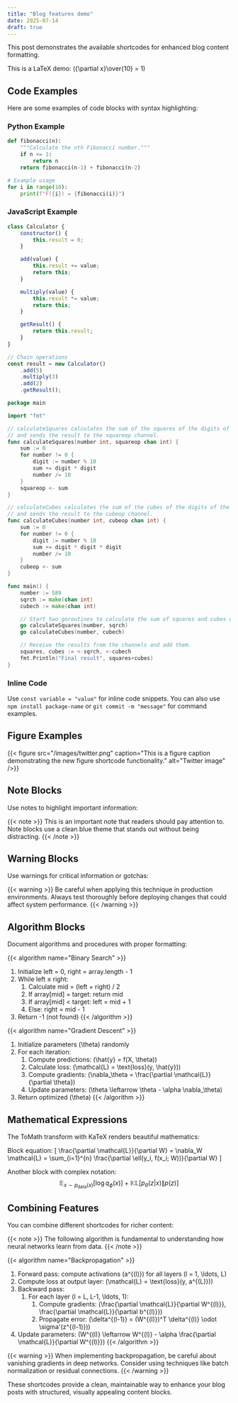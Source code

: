 ```yaml
---
title: "Blog features demo"
date: 2025-07-14
draft: true
---
```


This post demonstrates the available shortcodes for enhanced blog content formatting.

This is a LaTeX demo: \({\partial x}\over{10} = 1\)

## Code Examples

Here are some examples of code blocks with syntax highlighting:

### Python Example

```python
def fibonacci(n):
    """Calculate the nth Fibonacci number."""
    if n <= 1:
        return n
    return fibonacci(n-1) + fibonacci(n-2)

# Example usage
for i in range(10):
    print(f"F({i}) = {fibonacci(i)}")
```

### JavaScript Example

```javascript
class Calculator {
    constructor() {
        this.result = 0;
    }

    add(value) {
        this.result += value;
        return this;
    }

    multiply(value) {
        this.result *= value;
        return this;
    }

    getResult() {
        return this.result;
    }
}

// Chain operations
const result = new Calculator()
    .add(5)
    .multiply(3)
    .add(2)
    .getResult();
```

```go
package main

import "fmt"

// calculateSquares calculates the sum of the squares of the digits of the given number
// and sends the result to the squareop channel.
func calculateSquares(number int, squareop chan int) {
	sum := 0
	for number != 0 {
		digit := number % 10
		sum += digit * digit
		number /= 10
	}
	squareop <- sum
}

// calculateCubes calculates the sum of the cubes of the digits of the given number
// and sends the result to the cubeop channel.
func calculateCubes(number int, cubeop chan int) {
	sum := 0
	for number != 0 {
		digit := number % 10
		sum += digit * digit * digit
		number /= 10
	}
	cubeop <- sum
}

func main() {
	number := 589
	sqrch := make(chan int)
	cubech := make(chan int)

	// Start two goroutines to calculate the sum of squares and cubes of the digits.
	go calculateSquares(number, sqrch)
	go calculateCubes(number, cubech)

	// Receive the results from the channels and add them.
	squares, cubes := <-sqrch, <-cubech
	fmt.Println("Final result", squares+cubes)
}
```

### Inline Code

Use `const variable = "value"` for inline code snippets. You can also use `npm install package-name` or `git commit -m "message"` for command examples.

## Figure Examples

{{< figure src="/images/twitter.png" caption="This is a figure caption demonstrating the new figure shortcode functionality." alt="Twitter image" />}}

## Note Blocks

Use notes to highlight important information:

{{< note >}}
This is an important note that readers should pay attention to. Note blocks use a clean blue theme that stands out without being distracting.
{{< /note >}}

## Warning Blocks

Use warnings for critical information or gotchas:

{{< warning >}}
Be careful when applying this technique in production environments. Always test thoroughly before deploying changes that could affect system performance.
{{< /warning >}}

## Algorithm Blocks

Document algorithms and procedures with proper formatting:

{{< algorithm name="Binary Search" >}}
1. Initialize left = 0, right = array.length - 1
2. While left ≤ right:
   1. Calculate mid = (left + right) / 2
   2. If array[mid] = target: return mid
   3. If array[mid] < target: left = mid + 1
   4. Else: right = mid - 1
3. Return -1 (not found)
{{< /algorithm >}}

{{< algorithm name="Gradient Descent" >}}
1. Initialize parameters \(\theta\) randomly
2. For each iteration:
   1. Compute predictions: \(\hat{y} = f(X, \theta)\)
   2. Calculate loss: \(\mathcal{L} = \text{loss}(y, \hat{y})\)
   3. Compute gradients: \(\nabla_\theta = \frac{\partial \mathcal{L}}{\partial \theta}\)
   4. Update parameters: \(\theta \leftarrow \theta - \alpha \nabla_\theta\)
3. Return optimized \(\theta\)
{{< /algorithm >}}

## Mathematical Expressions

The ToMath transform with KaTeX renders beautiful mathematics:

Block equation:
\[
\frac{\partial \mathcal{L}}{\partial W} = \nabla_W \mathcal{L} = \sum_{i=1}^{n} \frac{\partial \ell(y_i, f(x_i; W))}{\partial W}
\]

Another block with complex notation:
$$
\mathbb{E}_{x \sim p_{\text{data}}(x)}[\log q_\phi(x)] + \mathbb{KL}[p_\theta(z|x) \| p(z)]
$$

## Combining Features

You can combine different shortcodes for richer content:

{{< note >}}
The following algorithm is fundamental to understanding how neural networks learn from data.
{{< /note >}}

{{< algorithm name="Backpropagation" >}}
1. Forward pass: compute activations \(a^{(l)}\) for all layers \(l = 1, \ldots, L\)
2. Compute loss at output layer: \(\mathcal{L} = \text{loss}(y, a^{(L)})\)
3. Backward pass:
   1. For each layer \(l = L, L-1, \ldots, 1\):
      1. Compute gradients: \(\frac{\partial \mathcal{L}}{\partial W^{(l)}}, \frac{\partial \mathcal{L}}{\partial b^{(l)}}\)
      2. Propagate error: \(\delta^{(l-1)} = (W^{(l)})^T \delta^{(l)} \odot \sigma'(z^{(l-1)})\)
4. Update parameters: \(W^{(l)} \leftarrow W^{(l)} - \alpha \frac{\partial \mathcal{L}}{\partial W^{(l)}}\)
{{< /algorithm >}}

{{< warning >}}
When implementing backpropagation, be careful about vanishing gradients in deep networks. Consider using techniques like batch normalization or residual connections.
{{< /warning >}}

These shortcodes provide a clean, maintainable way to enhance your blog posts with structured, visually appealing content blocks.